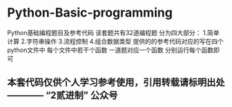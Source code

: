 # Python-Basic-programming
Python基础编程题目及参考代码
该套题共有32道编程题
分为四大部分：
1.简单计算
2.字符串操作
3.流程控制
4.组合数据类型
提供的的参考代码对应的写在四个python文件中
每个文件中若干个函数
一道题对应一个函数
分别运行每个函数即可
## 本套代码仅供个人学习参考使用，引用转载请标明出处———— “2贰进制” 公众号
